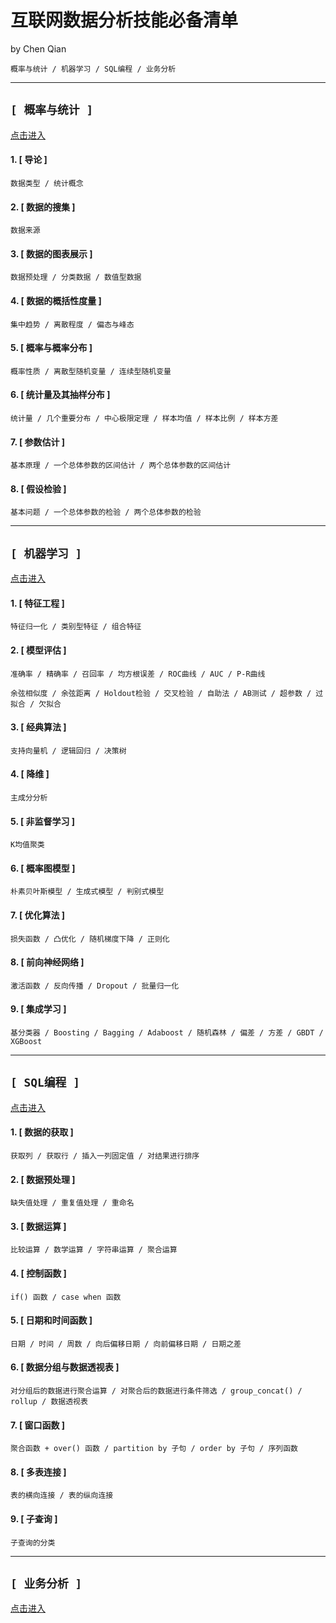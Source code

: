 # 互联网数据分析技能必备清单
  by Chen Qian
  
  `概率与统计 / 机器学习 / SQL编程 / 业务分析`
 
------------------------------


**`[ 概率与统计 ]`**    
------------------------------


[点击进入](https://github.com/AIChris-Qian/Checking-List/tree/main/%E6%A6%82%E7%8E%87%E4%B8%8E%E7%BB%9F%E8%AE%A1)

#### 1. [ 导论 ]
   `数据类型 / 统计概念`

#### 2. [ 数据的搜集 ]
   `数据来源`
   
#### 3. [ 数据的图表展示 ]
   `数据预处理 / 分类数据 / 数值型数据`

#### 4. [ 数据的概括性度量 ]
   `集中趋势 / 离散程度 / 偏态与峰态`

#### 5. [ 概率与概率分布 ]
   `概率性质 / 离散型随机变量 / 连续型随机变量`

#### 6. [ 统计量及其抽样分布 ]
   `统计量 / 几个重要分布 / 中心极限定理 / 样本均值 / 样本比例 / 样本方差` 

#### 7. [ 参数估计 ]
   `基本原理 / 一个总体参数的区间估计 / 两个总体参数的区间估计`

#### 8. [ 假设检验 ]
   `基本问题 / 一个总体参数的检验 / 两个总体参数的检验`

------------------------------


**`[ 机器学习 ]`**
------------------------------
[点击进入](https://github.com/AIChris-Qian/Checking-List/tree/main/%E6%9C%BA%E5%99%A8%E5%AD%A6%E4%B9%A0)

#### 1. [ 特征工程 ]
   `特征归一化 / 类别型特征 / 组合特征`

#### 2. [ 模型评估 ]
   `准确率 / 精确率 / 召回率 / 均方根误差 / ROC曲线 / AUC / P-R曲线`
   
   `余弦相似度 / 余弦距离 / Holdout检验 / 交叉检验 / 自助法 / AB测试 / 超参数 / 过拟合 / 欠拟合`
   
#### 3. [ 经典算法 ]
   `支持向量机 / 逻辑回归 / 决策树`

#### 4. [ 降维 ]
   `主成分分析`

#### 5. [ 非监督学习 ]
   `K均值聚类`

#### 6. [ 概率图模型 ]
   `朴素贝叶斯模型 / 生成式模型 / 判别式模型` 

#### 7. [ 优化算法 ]
   `损失函数 / 凸优化 / 随机梯度下降 / 正则化`

#### 8. [ 前向神经网络 ]
   `激活函数 / 反向传播 / Dropout / 批量归一化`
   
#### 9. [ 集成学习 ]
   `基分类器 / Boosting / Bagging / Adaboost / 随机森林 / 偏差 / 方差 / GBDT / XGBoost`
   
   
------------------------------


**`[ SQL编程 ]`**
------------------------------
[点击进入](https://github.com/AIChris-Qian/Checking-List/tree/main/SQL%E7%BC%96%E7%A8%8B)

#### 1. [ 数据的获取 ]

   `获取列 / 获取行 / 插入一列固定值 / 对结果进行排序`

#### 2. [ 数据预处理 ]

   `缺失值处理 / 重复值处理 / 重命名`
   
#### 3. [ 数据运算 ]

   `比较运算 / 数学运算 / 字符串运算 / 聚合运算`

#### 4. [ 控制函数 ]
   
   `if() 函数 / case when 函数`

#### 5. [ 日期和时间函数 ]

   `日期 / 时间 / 周数 / 向后偏移日期 / 向前偏移日期 / 日期之差`


#### 6. [ 数据分组与数据透视表 ]


   `对分组后的数据进行聚合运算 / 对聚合后的数据进行条件筛选 / group_concat() / rollup / 数据透视表`


#### 7. [ 窗口函数 ]

   `聚合函数 + over() 函数 / partition by 子句 / order by 子句 / 序列函数`


#### 8. [ 多表连接 ]

   `表的横向连接 / 表的纵向连接`
 
 
#### 9. [ 子查询 ]


   `子查询的分类`

------------------------------



**`[ 业务分析 ]`**
------------------------------
[点击进入](https://github.com/AIChris-Qian/Checking-List/tree/main/%E4%B8%9A%E5%8A%A1%E5%88%86%E6%9E%90)

